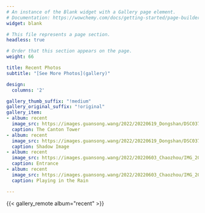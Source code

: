 ```yaml
---
# An instance of the Blank widget with a Gallery page element.
# Documentation: https://wowchemy.com/docs/getting-started/page-builder/
widget: blank

# This file represents a page section.
headless: true

# Order that this section appears on the page.
weight: 66

title: Recent Photos
subtitle: "[See More Photos](gallery)"

design:
  columns: '2'

gallery_thumb_suffix: "!medium"
gallery_original_suffix: "!original"
gallery_item:
- album: recent
  image_src: https://images.guansong.wang/2022/20220619_Dongshan/DSC03734.JPG
  caption: The Canton Tower
- album: recent
  image_src: https://images.guansong.wang/2022/20220619_Dongshan/DSC03736.JPG
  caption: Shadow Image
- album: recent
  image_src: https://images.guansong.wang/2022/20220603_Chaozhou/IMG_20220604_170427.jpg
  caption: Entrance
- album: recent
  image_src: https://images.guansong.wang/2022/20220603_Chaozhou/IMG_20220603_171925.jpg
  caption: Playing in the Rain

---
```


{{< gallery_remote album="recent" >}}
